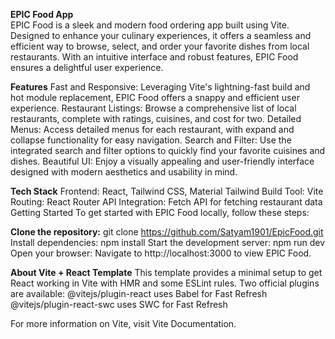 **EPIC Food App**  
EPIC Food is a sleek and modern food ordering app built using Vite. Designed to enhance your culinary experiences, it offers a seamless and efficient way to browse, select, and order your favorite dishes from local restaurants. With an intuitive interface and robust features, EPIC Food ensures a delightful user experience.

**Features**
Fast and Responsive: Leveraging Vite's lightning-fast build and hot module replacement, EPIC Food offers a snappy and efficient user experience.
Restaurant Listings: Browse a comprehensive list of local restaurants, complete with ratings, cuisines, and cost for two.
Detailed Menus: Access detailed menus for each restaurant, with expand and collapse functionality for easy navigation.
Search and Filter: Use the integrated search and filter options to quickly find your favorite cuisines and dishes.
Beautiful UI: Enjoy a visually appealing and user-friendly interface designed with modern aesthetics and usability in mind.

**Tech Stack**
Frontend: React, Tailwind CSS, Material Tailwind
Build Tool: Vite
Routing: React Router
API Integration: Fetch API for fetching restaurant data
Getting Started
To get started with EPIC Food locally, follow these steps:

**Clone the repository:**
git clone https://github.com/Satyam1901/EpicFood.git
Install dependencies:
npm install
Start the development server:
npm run dev
Open your browser:
Navigate to http://localhost:3000 to view EPIC Food.

**About Vite + React Template**
This template provides a minimal setup to get React working in Vite with HMR and some ESLint rules. Two official plugins are available:
@vitejs/plugin-react uses Babel for Fast Refresh
@vitejs/plugin-react-swc uses SWC for Fast Refresh

For more information on Vite, visit Vite Documentation.
